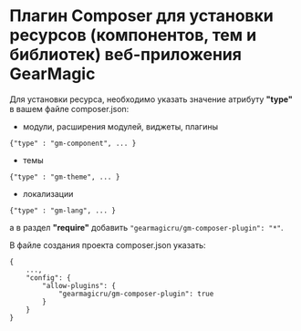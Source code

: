 # Плагин Composer для установки ресурсов (компонентов, тем и библиотек) веб-приложения GearMagic

Для установки ресурса, необходимо указать значение атрибуту <b>"type"</b> в вашем файле composer.json:
- модули, расширения модулей, виджеты, плагины
```
{"type" : "gm-component", ... }
```
- темы
```
{"type" : "gm-theme", ... }
```
- локализации
```
{"type" : "gm-lang", ... }
```
а в раздел <b>"require"</b> добавить `"gearmagicru/gm-composer-plugin": "*"`.


В файле создания проекта composer.json указать:
```
{
    ...,
    "config": {
        "allow-plugins": {
            "gearmagicru/gm-composer-plugin": true
        }
    }
}
```